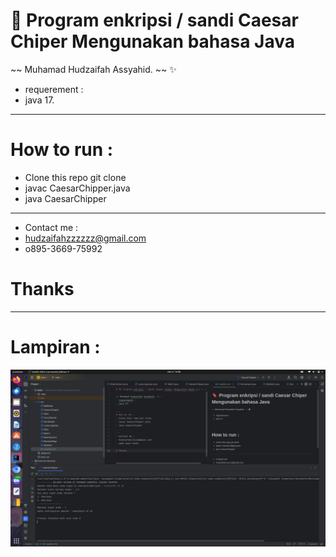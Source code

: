 # 🔖 Program enkripsi / sandi Caesar Chiper Mengunakan bahasa Java 

~~ Muhamad Hudzaifah Assyahid. ~~ ✨
- requerement : 
- java 17.

___ 
# How to run :
- Clone this repo git clone
- javac CaesarChipper.java
- java CaesarChipper

---
- Contact me :
- hudzaifahzzzzzz@gmail.com
- o895-3669-75992

# Thanks

---

# Lampiran : 

![Screen Shoot](https://github.com/hudzzz01/java/blob/main/cuplikan.png?raw=true)

